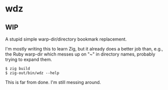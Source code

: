 # wdz

## WIP

A stupid simple warp-dir/directory bookmark replacement.

I'm mostly writing this to learn Zig, but it already does a better job than, e.g., the Ruby warp-dir which messes up on "~" in directory names, probably trying to expand them.

```shell
$ zig build
$ zig-out/bin/wdz --help
```

This is far from done. I'm still messing around.

